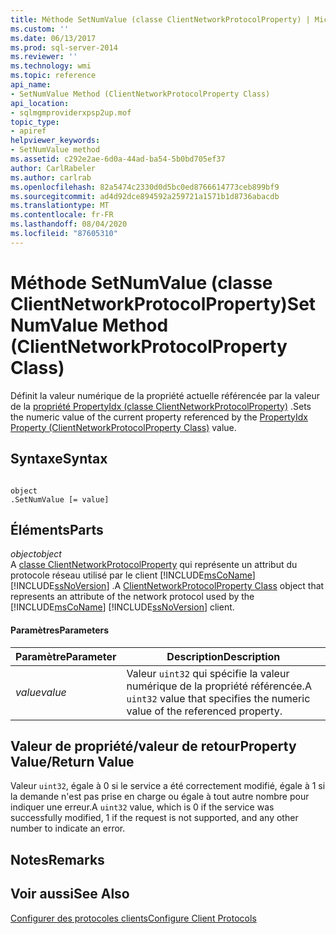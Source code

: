 ```yaml
---
title: Méthode SetNumValue (classe ClientNetworkProtocolProperty) | Microsoft Docs
ms.custom: ''
ms.date: 06/13/2017
ms.prod: sql-server-2014
ms.reviewer: ''
ms.technology: wmi
ms.topic: reference
api_name:
- SetNumValue Method (ClientNetworkProtocolProperty Class)
api_location:
- sqlmgmproviderxpsp2up.mof
topic_type:
- apiref
helpviewer_keywords:
- SetNumValue method
ms.assetid: c292e2ae-6d0a-44ad-ba54-5b0bd705ef37
author: CarlRabeler
ms.author: carlrab
ms.openlocfilehash: 82a5474c2330d0d5bc0ed8766614773ceb899bf9
ms.sourcegitcommit: ad4d92dce894592a259721a1571b1d8736abacdb
ms.translationtype: MT
ms.contentlocale: fr-FR
ms.lasthandoff: 08/04/2020
ms.locfileid: "87605310"
---
```

# <a name="setnumvalue-method-clientnetworkprotocolproperty-class"></a><span data-ttu-id="544fc-102">Méthode SetNumValue (classe ClientNetworkProtocolProperty)</span><span class="sxs-lookup"><span data-stu-id="544fc-102">SetNumValue Method (ClientNetworkProtocolProperty Class)</span></span>
  <span data-ttu-id="544fc-103">Définit la valeur numérique de la propriété actuelle référencée par la valeur de la [propriété PropertyIdx (classe ClientNetworkProtocolProperty)](clientnetworkprotocolproperty-class.md) .</span><span class="sxs-lookup"><span data-stu-id="544fc-103">Sets the numeric value of the current property referenced by the [PropertyIdx Property (ClientNetworkProtocolProperty Class)](clientnetworkprotocolproperty-class.md) value.</span></span>  
  
## <a name="syntax"></a><span data-ttu-id="544fc-104">Syntaxe</span><span class="sxs-lookup"><span data-stu-id="544fc-104">Syntax</span></span>  
  
```  
  
object  
.SetNumValue [= value]  
```  
  
## <a name="parts"></a><span data-ttu-id="544fc-105">Éléments</span><span class="sxs-lookup"><span data-stu-id="544fc-105">Parts</span></span>  
 <span data-ttu-id="544fc-106">*object*</span><span class="sxs-lookup"><span data-stu-id="544fc-106">*object*</span></span>  
 <span data-ttu-id="544fc-107">A [classe ClientNetworkProtocolProperty](clientnetworkprotocolproperty-class.md) qui représente un attribut du protocole réseau utilisé par le client [!INCLUDE[msCoName](../../../includes/msconame-md.md)] [!INCLUDE[ssNoVersion](../../../includes/ssnoversion-md.md)] .</span><span class="sxs-lookup"><span data-stu-id="544fc-107">A [ClientNetworkProtocolProperty Class](clientnetworkprotocolproperty-class.md) object that represents an attribute of the network protocol used by the [!INCLUDE[msCoName](../../../includes/msconame-md.md)] [!INCLUDE[ssNoVersion](../../../includes/ssnoversion-md.md)] client.</span></span>  
  
#### <a name="parameters"></a><span data-ttu-id="544fc-108">Paramètres</span><span class="sxs-lookup"><span data-stu-id="544fc-108">Parameters</span></span>  
  
|<span data-ttu-id="544fc-109">Paramètre</span><span class="sxs-lookup"><span data-stu-id="544fc-109">Parameter</span></span>|<span data-ttu-id="544fc-110">Description</span><span class="sxs-lookup"><span data-stu-id="544fc-110">Description</span></span>|  
|---------------|-----------------|  
|<span data-ttu-id="544fc-111">*value*</span><span class="sxs-lookup"><span data-stu-id="544fc-111">*value*</span></span>|<span data-ttu-id="544fc-112">Valeur `uint32` qui spécifie la valeur numérique de la propriété référencée.</span><span class="sxs-lookup"><span data-stu-id="544fc-112">A `uint32` value that specifies the numeric value of the referenced property.</span></span>|  
  
## <a name="property-valuereturn-value"></a><span data-ttu-id="544fc-113">Valeur de propriété/valeur de retour</span><span class="sxs-lookup"><span data-stu-id="544fc-113">Property Value/Return Value</span></span>  
 <span data-ttu-id="544fc-114">Valeur `uint32`, égale à 0 si le service a été correctement modifié, égale à 1 si la demande n'est pas prise en charge ou égale à tout autre nombre pour indiquer une erreur.</span><span class="sxs-lookup"><span data-stu-id="544fc-114">A `uint32` value, which is 0 if the service was successfully modified, 1 if the request is not supported, and any other number to indicate an error.</span></span>  
  
## <a name="remarks"></a><span data-ttu-id="544fc-115">Notes</span><span class="sxs-lookup"><span data-stu-id="544fc-115">Remarks</span></span>  
  
## <a name="see-also"></a><span data-ttu-id="544fc-116">Voir aussi</span><span class="sxs-lookup"><span data-stu-id="544fc-116">See Also</span></span>  
 [<span data-ttu-id="544fc-117">Configurer des protocoles clients</span><span class="sxs-lookup"><span data-stu-id="544fc-117">Configure Client Protocols</span></span>](../../../database-engine/configure-windows/configure-client-protocols.md)  
  
  
